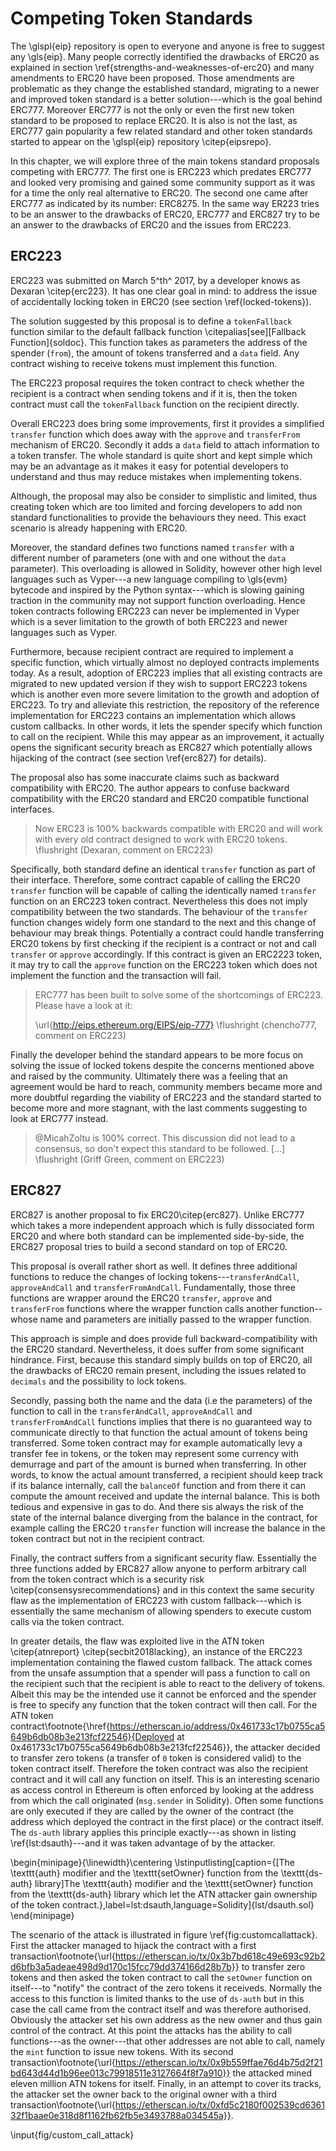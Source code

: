 # Competing Token Standards

The \glspl{eip} repository is open to everyone and anyone is free to suggest any \gls{eip}. Many people correctly identified the drawbacks of ERC20 as explained in section \ref{strengths-and-weaknesses-of-erc20} and many amendments to ERC20 have been proposed. Those amendments are problematic as they change the established standard, migrating to a newer and improved token standard is a better solution---which is the goal behind ERC777. Moreover ERC777 is not the only or even the first new token standard to be proposed to replace ERC20. It is also is not the last, as ERC777 gain popularity a few related standard and other token standards started to appear on the \glspl{eip} repository \citep{eipsrepo}.

In this chapter, we will explore three of the main tokens standard proposals competing with ERC777. The first one is ERC223 which predates ERC777 and looked very promising and gained some community support as it was for a time the only real alternative to ERC20. The second one came after ERC777 as indicated by its number: ERC8275. In the same way ER223 tries to be an answer to the drawbacks of ERC20, ERC777 and ERC827 try to be an answer to the drawbacks of ERC20 and the issues from ERC223.

## ERC223

ERC223 was submitted on March 5^th^ 2017, by a developer knows as Dexaran \citep{erc223}. It has one clear goal in mind: to address the issue of accidentally locking token in ERC20 (see section \ref{locked-tokens}).

The solution suggested by this proposal is to define a `tokenFallback` function similar to the default fallback function \citepalias[see][Fallback Function]{soldoc}. This function takes as parameters the address of the spender (`from`), the amount of tokens transferred and a `data` field. Any contract wishing to receive tokens must implement this function.

The ERC223 proposal requires the token contract to check whether the recipient is a contract when sending tokens and if it is, then the token contract must call the `tokenFallback` function on the recipient directly.

Overall ERC223 does bring some improvements, first it provides a simplified `transfer` function which does away with the `approve` and `transferFrom` mechanism of ERC20. Secondly it adds a `data` field to attach information to a token transfer. The whole standard is quite short and kept simple which may be an advantage as it makes it easy for potential developers to understand and thus may reduce mistakes when implementing tokens.

Although, the proposal may also be consider to simplistic and limited, thus creating token which are too limited and forcing developers to add non standard functionalities to provide the behaviours they need. This exact scenario is already happening with ERC20.

Moreover, the standard defines two functions named `transfer` with a different number of parameters (one with and one without the `data` parameter). This overloading is allowed in Solidity, however other high level languages such as Vyper---a new language compiling to \gls{evm} bytecode and inspired by the Python syntax---which is slowing gaining traction in the community may not support function overloading. Hence token contracts following ERC223 can never be implemented in Vyper which is a sever limitation to the growth of both ERC223 and newer languages such as Vyper.

Furthermore, because recipient contract are required to implement a specific function, which virtually almost no deployed contracts implements today. As a result, adoption of ERC223 implies that all existing contracts are migrated to new updated version if they wish to support ERC223 tokens which is another even more severe limitation to the growth and adoption of ERC223. To try and alleviate this restriction, the repository of the reference implementation for ERC223 contains an implementation which allows custom callbacks. In other words, it lets the spender specify which function to call on the recipient. While this may appear as an improvement, it actually opens the significant security breach as ERC827 which potentially allows hijacking of the contract (see section \ref{erc827} for details).

The proposal also has some inaccurate claims such as backward compatibility with ERC20. The author appears to confuse backward compatibility with the ERC20 standard and ERC20 compatible functional interfaces.

> Now ERC23 is 100% backwards compatible with ERC20 and will work with every old contract designed to work with ERC20 tokens. \flushright (Dexaran, comment on ERC223)

Specifically, both standard define an identical `transfer` function as part of their interface. Therefore, some contract capable of calling the ERC20 `transfer` function will be capable of calling the identically named `transfer` function on an ERC223 token contract. Nevertheless this does not imply compatibility between the two standards. The behaviour of the `transfer` function changes widely form one standard to the next and this change of behaviour may break things. Potentially a contract could handle transferring ERC20 tokens by first checking if the recipient is a contract or not and call `transfer` or `approve` accordingly. If this contract is given an ERC2223 token, it may try to call the `approve` function on the ERC223 token which does not implement the function and the transaction will fail.

> ERC777 has been built to solve some of the shortcomings of ERC223. Please have a look at it:
>
> \url{http://eips.ethereum.org/EIPS/eip-777} \flushright (chencho777, comment on ERC223)

Finally the developer behind the standard appears to be more focus on solving the issue of locked tokens despite the concerns mentioned above and raised by the community. Ultimately there was a feeling that an agreement would be hard to reach, community members became more and more doubtful regarding the viability of ERC223 and the standard started to become more and more stagnant, with the last comments suggesting to look at ERC777 instead.

> \@MicahZoltu is 100% correct. This discussion did not lead to a consensus, so don't expect this standard to be followed. [...] \flushright (Griff Green, comment on ERC223)


## ERC827

ERC827 is another proposal to fix ERC20\citep{erc827}. Unlike ERC777 which takes a more independent approach which is fully dissociated form ERC20 and where both standard can be implemented side-by-side, the ERC827 proposal tries to build a second standard on top of ERC20.

This proposal is overall rather short as well. It defines three additional functions to reduce the changes of locking tokens---`transferAndCall`, `approveAndCall` and `transferFromAndCall`. Fundamentally, those three functions are wrapper around the ERC20 `transfer`, `approve` and `transferFrom` functions where the wrapper function calls another function--whose name and parameters are initially passed to the wrapper function.

This approach is simple and does provide full backward-compatibility with the ERC20 standard. Nevertheless, it does suffer from some significant hindrance. First, because this standard simply builds on top of ERC20, all the drawbacks of ERC20 remain present, including the issues related to `decimals` and the possibility to lock tokens.

Secondly, passing both the name and the data (i.e the parameters) of the function to call in the `transferAndCall`, `approveAndCall` and `transferFromAndCall` functions implies that there is no guaranteed way to communicate directly to that function the actual amount of tokens being transferred. Some token contract may for example automatically levy a transfer fee in tokens, or the token may represent some currency with demurrage and part of the amount is burned when transferring. In other words, to know the actual amount transferred, a recipient should keep track if its balance internally, call the `balanceOf` function and from there it can compute the amount received and update the internal balance. This is both tedious and expensive in gas to do. And there sis always the risk of the state of the internal balance diverging from the balance in the contract, for example calling the ERC20 `transfer` function will increase the balance in the token contract but not in the recipient contract.

Finally, the contract suffers from a significant security flaw. Essentially the three functions added by ERC827 allow anyone to perform arbitrary call from the token contract which is a security risk \citep{consensysrecommendations} and in this context the same security flaw as the implementation of ERC223 with custom fallback---which is essentially the same mechanism of allowing spenders to execute custom calls via the token contract.

In greater details, the flaw was exploited live in the ATN token \citep{atnreport} \citep{secbit2018lacking}, an instance of the ERC223 implementation containing the flawed custom fallback. The attack comes from the unsafe assumption that a spender will pass a function to call on the recipient such that the recipient is able to react to the delivery of tokens. Albeit this may be the intended use it cannot be enforced and the spender is free to specify any function that the token contract will then call. For the ATN token contract\footnote{\href{https://etherscan.io/address/0x461733c17b0755ca5649b6db08b3e213fcf22546}{Deployed at 0x461733c17b0755ca5649b6db08b3e213fcf22546}}, the attacker decided to transfer zero tokens (a transfer of `0` token is considered valid) to the token contract itself. Therefore the token contract was also the recipient contract and it will call any function on itself. This is an interesting scenario as access control in Ethereum is often enforced by looking at the address from which the call originated (`msg.sender` in Solidity). Often some functions are only executed if they are called by the owner of the contract (the address which deployed the contract in the first place) or the contract itself. The `ds-auth` library applies this principle exactly---as shown in listing \ref{lst:dsauth}---and it was taken advantage of by the attacker.

\begin{minipage}{\linewidth}\centering
\lstinputlisting[caption={[The \texttt{auth} modifier and the \texttt{setOwner} function from the \texttt{ds-auth} library]The \texttt{auth} modifier and the \texttt{setOwner} function from the \texttt{ds-auth} library which let the ATN attacker gain ownership of the token contract.},label=lst:dsauth,language=Solidity]{lst/dsauth.sol}
\end{minipage}

The scenario of the attack is illustrated in figure \ref{fig:customcallattack}. First the attacker managed to hijack the contract with a first transaction\footnote{\url{https://etherscan.io/tx/0x3b7bd618c49e693c92b2d6bfb3a5adeae498d9d170c15fcc79dd374166d28b7b}} to transfer zero tokens and then asked the token contract to call the `setOwner` function on itself---to "notify" the contract of the zero tokens it receiveds. Normally the access to this function is limited thanks to the use of `ds-auth` but in this case the call came from the contract itself and was therefore authorised. Obviously the attacker set his own address as the new owner and thus gain control of the contract. At this point the attacks has the ability to call functions---as the owner---that other addresses are not able to call, namely the `mint` function to issue new tokens. With its second transaction\footnote{\url{https://etherscan.io/tx/0x9b559ffae76d4b75d2f21bd643d44d1b96ee013c79918511e3127664f8f7a910}} the attacked mined eleven million ATN tokens for itself. Finally, in an attempt to cover its tracks, the attacker set the owner back to the original owner with a third transaction\footnote{\url{https://etherscan.io/tx/0xfd5c2180f002539cd636132f1baae0e318d8f1162fb62fb5e3493788a034545a}}.

\input{fig/custom_call_attack}
